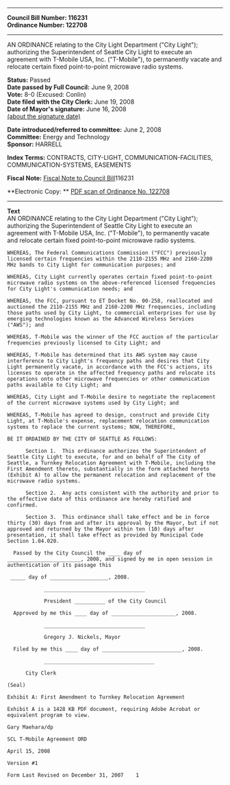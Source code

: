 * * * * *  
  
**Council Bill Number: [](#h0)[](#h2)116231**   
**Ordinance Number: 122708**  
  
* * * * *  
  
AN ORDINANCE relating to the City Light Department ("City Light"); authorizing the Superintendent of Seattle City Light to execute an agreement with T-Mobile USA, Inc. ("T-Mobile"), to permanently vacate and relocate certain fixed point-to-point microwave radio systems.  
  
**Status:** Passed   
**Date passed by Full Council:** June 9, 2008   
**Vote:** 8-0 (Excused: Conlin)   
**Date filed with the City Clerk:** June 19, 2008   
**Date of Mayor's signature:** June 16, 2008   
[(about the signature date)](/~public/approvaldate.htm)   
  
  
**Date introduced/referred to committee:** June 2, 2008   
**Committee:** Energy and Technology   
**Sponsor:** HARRELL   
  
**Index Terms:** CONTRACTS, CITY-LIGHT, COMMUNICATION-FACILITIES, COMMUNICATION-SYSTEMS, EASEMENTS  
  
**Fiscal Note:** [Fiscal Note to Council Bill](http://clerk.seattle.gov/~public/fnote/116231.htm)[](#h1)[](#h3)116231  
  
**Electronic Copy: ** [PDF scan of Ordinance No. 122708](/~archives/Ordinances/Ord_122708.pdf)  
  
* * * * *  
  
**Text**  
    AN ORDINANCE relating to the City Light Department ("City Light");  
    authorizing the Superintendent of Seattle City Light to execute an  
    agreement with T-Mobile USA, Inc. ("T-Mobile"), to permanently vacate  
    and relocate certain fixed point-to-point microwave radio systems.  
  
    WHEREAS, The Federal Communications Commission ("FCC") previously  
    licensed certain frequencies within the 2110-2155 MHz and 2160-2200  
    MHz bands to City Light for communication purposes; and  
  
    WHEREAS, City Light currently operates certain fixed point-to-point  
    microwave radio systems on the above-referenced licensed frequencies  
    for City Light's communication needs; and  
  
    WHEREAS, the FCC, pursuant to ET Docket No. 00-258, reallocated and  
    auctioned the 2110-2155 MHz and 2160-2200 MHz frequencies, including  
    those paths used by City Light, to commercial enterprises for use by  
    emerging technologies known as the Advanced Wireless Services  
    ("AWS"); and  
  
    WHEREAS, T-Mobile was the winner of the FCC auction of the particular  
    frequencies previously licensed to City Light; and  
  
    WHEREAS, T-Mobile has determined that its AWS system may cause  
    interference to City Light's frequency paths and desires that City  
    Light permanently vacate, in accordance with the FCC's actions, its  
    licenses to operate in the affected frequency paths and relocate its  
    operations onto other microwave frequencies or other communication  
    paths available to City Light; and  
  
    WHEREAS, City Light and T-Mobile desire to negotiate the replacement  
    of the current microwave systems used by City Light; and  
  
    WHEREAS, T-Mobile has agreed to design, construct and provide City  
    Light, at T-Mobile's expense, replacement relocation communication  
    systems to replace the current systems; NOW, THEREFORE,  
  
    BE IT ORDAINED BY THE CITY OF SEATTLE AS FOLLOWS:  
  
          Section 1.  This ordinance authorizes the Superintendent of  
    Seattle City Light to execute, for and on behalf of The City of  
    Seattle, a Turnkey Relocation Agreement with T-Mobile, including the  
    First Amendment thereto, substantially in the form attached hereto  
    (Exhibit A) to allow the permanent relocation and replacement of the  
    microwave radio systems.  
  
          Section 2.  Any acts consistent with the authority and prior to  
    the effective date of this ordinance are hereby ratified and  
    confirmed.  
  
          Section 3.  This ordinance shall take effect and be in force  
    thirty (30) days from and after its approval by the Mayor, but if not  
    approved and returned by the Mayor within ten (10) days after  
    presentation, it shall take effect as provided by Municipal Code  
    Section 1.04.020.  
  
      Passed by the City Council the ____ day of  
    ________________________, 2008, and signed by me in open session in  
    authentication of its passage this  
  
     _____ day of ___________________, 2008.  
  
                _________________________________  
  
                President __________ of the City Council  
  
      Approved by me this ____ day of _____________________, 2008.  
  
                _________________________________  
  
                Gregory J. Nickels, Mayor  
  
      Filed by me this ____ day of __________________________, 2008.  
  
                ____________________________________  
  
          City Clerk  
  
    (Seal)  
  
    Exhibit A: First Amendment to Turnkey Relocation Agreement  
  
    Exhibit A is a 1428 KB PDF document, requiring Adobe Acrobat or equivalent program to view.  
  
    Gary Maehara/dp  
  
    SCL T-Mobile Agreement ORD  
  
    April 15, 2008  
  
    Version #1  
  
    Form Last Revised on December 31, 2007    1  
